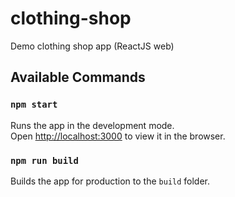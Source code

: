 # clothing-shop
Demo clothing shop app (ReactJS web)

## Available Commands
### `npm start`

Runs the app in the development mode.\
Open [http://localhost:3000](http://localhost:3000) to view it in the browser.

### `npm run build`
Builds the app for production to the `build` folder.
